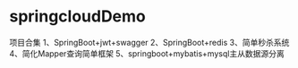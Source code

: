 # springcloudDemo
项目合集
1、SpringBoot+jwt+swagger
2、SpringBoot+redis
3、简单秒杀系统
4、简化Mapper查询简单框架
5、springboot+mybatis+mysql主从数据源分离